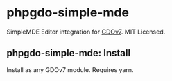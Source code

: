 # phpgdo-simple-mde
SimpleMDE Editor integration for
[GDOv7](https://github.com/gizmore/phpgdo).
MIT Licensed.


## phpgdo-simple-mde: Install

Install as any GDOv7 module.
Requires yarn.
